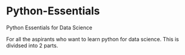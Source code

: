 # Python-Essentials
Python Essentials for Data Science

For all the aspirants who want to learn python for data science.
This is dividsed into 2 parts.
